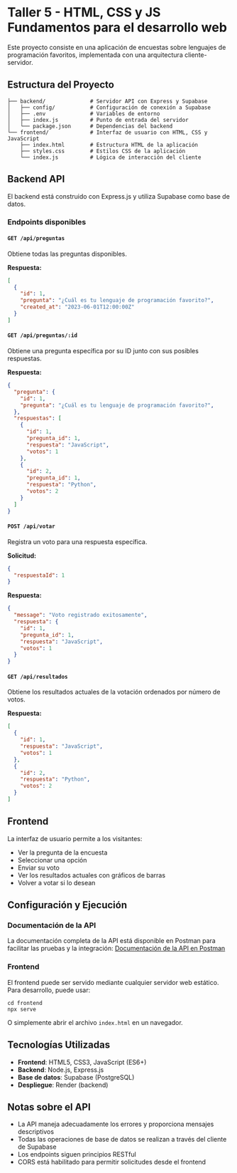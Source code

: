 # Taller 5 - HTML, CSS y JS Fundamentos para el desarrollo web

Este proyecto consiste en una aplicación de encuestas sobre lenguajes de programación favoritos, implementada con una arquitectura cliente-servidor.

## Estructura del Proyecto

```
├── backend/              # Servidor API con Express y Supabase
│   ├── config/           # Configuración de conexión a Supabase
│   ├── .env              # Variables de entorno
│   ├── index.js          # Punto de entrada del servidor
│   └── package.json      # Dependencias del backend
└── frontend/             # Interfaz de usuario con HTML, CSS y JavaScript
    ├── index.html        # Estructura HTML de la aplicación
    ├── styles.css        # Estilos CSS de la aplicación
    └── index.js          # Lógica de interacción del cliente
```

## Backend API

El backend está construido con Express.js y utiliza Supabase como base de datos.

### Endpoints disponibles

#### `GET /api/preguntas`

Obtiene todas las preguntas disponibles.

**Respuesta:**
```json
[
  {
    "id": 1,
    "pregunta": "¿Cuál es tu lenguaje de programación favorito?",
    "created_at": "2023-06-01T12:00:00Z"
  }
]
```

#### `GET /api/preguntas/:id`

Obtiene una pregunta específica por su ID junto con sus posibles respuestas.

**Respuesta:**
```json
{
  "pregunta": {
    "id": 1,
    "pregunta": "¿Cuál es tu lenguaje de programación favorito?",
  },
  "respuestas": [
    {
      "id": 1,
      "pregunta_id": 1,
      "respuesta": "JavaScript",
      "votos": 1
    },
    {
      "id": 2,
      "pregunta_id": 1,
      "respuesta": "Python",
      "votos": 2
    }
  ]
}
```

#### `POST /api/votar`

Registra un voto para una respuesta específica.

**Solicitud:**
```json
{
  "respuestaId": 1
}
```

**Respuesta:**
```json
{
  "message": "Voto registrado exitosamente",
  "respuesta": {
    "id": 1,
    "pregunta_id": 1,
    "respuesta": "JavaScript",
    "votos": 1
  }
}
```

#### `GET /api/resultados`

Obtiene los resultados actuales de la votación ordenados por número de votos.

**Respuesta:**
```json
[
  {
    "id": 1,
    "respuesta": "JavaScript",
    "votos": 1
  },
  {
    "id": 2,
    "respuesta": "Python",
    "votos": 2
  }
]
```

## Frontend

La interfaz de usuario permite a los visitantes:
- Ver la pregunta de la encuesta
- Seleccionar una opción
- Enviar su voto
- Ver los resultados actuales con gráficos de barras
- Volver a votar si lo desean

## Configuración y Ejecución

### Documentación de la API

La documentación completa de la API está disponible en Postman para facilitar las pruebas y la integración:
[Documentación de la API en Postman](https://documenter.getpostman.com/view/29771444/2sB2cU9N6L#323f200c-6fa2-4d6a-8a56-106c73bc52b2)

### Frontend

El frontend puede ser servido mediante cualquier servidor web estático. Para desarrollo, puede usar:

```
cd frontend
npx serve
```

O simplemente abrir el archivo `index.html` en un navegador.

## Tecnologías Utilizadas

- **Frontend**: HTML5, CSS3, JavaScript (ES6+)
- **Backend**: Node.js, Express.js
- **Base de datos**: Supabase (PostgreSQL)
- **Despliegue**: Render (backend)

## Notas sobre el API

- La API maneja adecuadamente los errores y proporciona mensajes descriptivos
- Todas las operaciones de base de datos se realizan a través del cliente de Supabase
- Los endpoints siguen principios RESTful
- CORS está habilitado para permitir solicitudes desde el frontend
